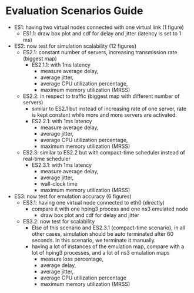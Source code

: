 # Evaluation Scenarios Guide

* ES1: having two virtual nodes connected with one virtual link (1 figure)
  - ES1.1: draw box plot and cdf for delay and jitter (latency is set to 1 ms)
* ES2: now test for simulation scalability (12 figures)
  - ES2.1: constant number of servers, increasing transmission rate (biggest map)
    + ES2.1.1: with 1ms latency
      * measure average delay,
      * average jitter,
      * average CPU utilization percentage,
      * maximum memory utilization (MRSS)
  - ES2.2: in respect to traffic (biggest map with different number of servers)
    + similar to ES2.1 but instead of increasing rate of one server, rate is kept constant while more and more servers are activated.
    + ES2.2.1: with 1ms latency
      * measure average delay,
      * average jitter,
      * average CPU utilization percentage,
      * maximum memory utilization (MRSS)
  - ES2.3: similar to ES2.2 but with compact-time scheduler instead of real-time scheduler
    + ES2.3.1: with 1ms latency
      * measure average delay,
      * average jitter,
      * wall-clock time
      * maximum memory utilization (MRSS)
* ES3: now test for emulation accuracy (6 figures)
  - ES3.1: having one virtual node connected to eth0 (directly)
    + compare it with one hping3 process and one ns3 emulated node
      * draw box plot and cdf for delay and jitter
  - ES3.2: now test for scalability
    + Else of this scenario and ES2.3.1 (compact-time scenario), in all other cases, simulation should be auto terminated after 60 seconds. In this scenario, we terminate it manually.
    + having a lot of instances of the emulation map, compare with a lot of hping3 processes, and a lot of ns3 emulation maps
      * measure loss percentage,
      * average delay,
      * average jitter,
      * average CPU utilization percentage
      * maximum memory utilization (MRSS)

